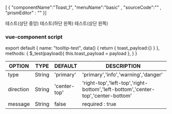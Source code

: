 <!--split:basic-->
[ { "componentName":"Toast_1", "menuName":"basic" , "sourceCode":""  , "prismEditor" : ""  }]

<!--split:Toast_1:sourceCode-->
<gt-panel>
  <template #title>Basic</template>
  <template #box>
    <div style="padding:10px;">
      <gt-toast v-model="toast_payload" ></gt-toast>
      <gt-button indicator="primary" @click="$_test({type:'primary', message:'hello world', direction: 'center-top' })" style="margin-right:10px;">테스트(상단 중앙)</gt-button>
      <gt-button indicator="secondary" @click="$_test({type:'warning', message:'hello world2', direction: 'left-bottom' })" style="margin-right:10px;" >테스트(하단 왼쪽)</gt-button>
      <gt-button indicator="danger" @click="$_test({type:'danger', message:'hello world3', direction: 'left-top' })" style="margin-right:10px;">테스트(상단 왼쪽)</gt-button>
    </div>
  </template>
</gt-panel>

<!--split:Toast_1:prismEditor-->
<gt-toast v-model="toast_payload" />
<gt-button indicator="primary" @click="$_test({type:'primary', message:'hello world', direction: 'center-top' })">테스트(상단 중앙)</gt-button>
<gt-button indicator="secondary" @click="$_test({type:'warning', message:'hello world2', direction: 'left-bottom' })" >테스트(하단 왼쪽)</gt-button>
<gt-button indicator="danger" @click="$_test({type:'danger', message:'hello world3', direction: 'left-top' })">테스트(상단 왼쪽)</gt-button>

### vue-component script ###

export default {
  name: "tooltip-test",
  data() {
    return {
      toast_payload:{} 
    }
  },
  methods: {
    $_test(payload){
      this.toast_payload = payload
    },
  }
}    

<!--split:props-->

| OPTION | TYPE | DEFAULT | DESCRIPTION |
|--|--|--|----| 
| type | String | 'primary' | 'primary','info','warning','danger'  |
| direction | String | 'center-top' | 'right-top','left-top','right-bottom','left-bottom','center-top','center-bottom'  |
| message | String | false | required : true  |

